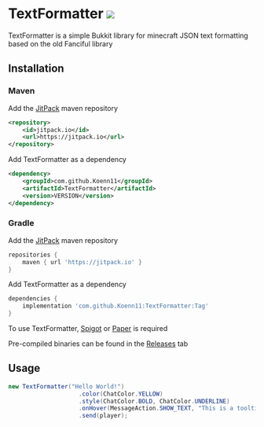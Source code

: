 # TextFormatter [![](https://jitpack.io/v/Koenn11/TextFormatter.svg)](https://jitpack.io/#Koenn11/TextFormatter)

TextFormatter is a simple Bukkit library for minecraft JSON text formatting based on the old Fanciful library

## Installation

### Maven

Add the [JitPack](https://jitpack.io/) maven repository

```xml
<repository>
    <id>jitpack.io</id>
    <url>https://jitpack.io</url>
</repository>
```

Add TextFormatter as a dependency

```xml
<dependency>
    <groupId>com.github.Koenn11</groupId>
    <artifactId>TextFormatter</artifactId>
    <version>VERSION</version>
</dependency>
```

### Gradle

Add the [JitPack](https://jitpack.io/) maven repository

```gradle
repositories {
    maven { url 'https://jitpack.io' }
}
```

Add TextFormatter as a dependency

```gradle
dependencies {
    implementation 'com.github.Koenn11:TextFormatter:Tag'
}
```

To use TextFormatter, [Spigot](https://www.spigotmc.org/wiki/spigot-maven/) or [Paper](https://github.com/PaperMC/Paper#how-to-plugin-developers) is required

Pre-compiled binaries can be found in the [Releases](https://github.com/Koenn11/TextFormatter/releases) tab

## Usage

```java
new TextFormatter("Hello World!")
                    .color(ChatColor.YELLOW)
                    .style(ChatColor.BOLD, ChatColor.UNDERLINE)
                    .onHover(MessageAction.SHOW_TEXT, "This is a tooltip!")
                    .send(player);
```
